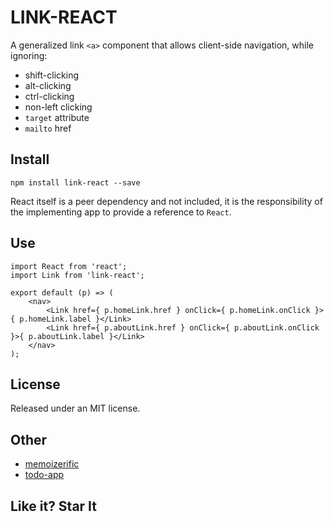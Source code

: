 # LINK-REACT

A generalized link `<a>` component that allows client-side navigation, while ignoring:

- shift-clicking
- alt-clicking
- ctrl-clicking
- non-left clicking
- `target` attribute
- `mailto` href

## Install

```
npm install link-react --save
```

React itself is a peer dependency and not included, it is the responsibility of the implementing app to provide a reference to `React`.

## Use

```
import React from 'react';
import Link from 'link-react';

export default (p) => (
	<nav>
		<Link href={ p.homeLink.href } onClick={ p.homeLink.onClick }>{ p.homeLink.label }</Link>
		<Link href={ p.aboutLink.href } onClick={ p.aboutLink.onClick }>{ p.aboutLink.label }</Link>
	</nav>
);

```

## License

Released under an MIT license.

## Other
- [memoizerific](https://github.com/thinkloop/memoizerific/)
- [todo-app](https://github.com/thinkloop/todo-app/)

## Like it? Star It
